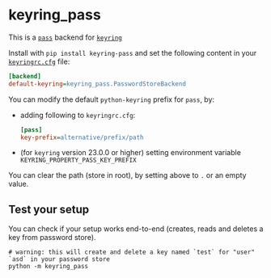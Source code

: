 # keyring_pass

This is a [`pass`](https://www.passwordstore.org/) backend for [`keyring`](https://pypi.org/project/keyring/)

Install with `pip install keyring-pass` and set the following content in your [`keyringrc.cfg`](https://pypi.org/project/keyring/#config-file-path) file:

```ini
[backend]
default-keyring=keyring_pass.PasswordStoreBackend
```

You can modify the default `python-keyring` prefix for `pass`, by:
- adding following to `keyringrc.cfg`:
  
    ```ini
    [pass]
    key-prefix=alternative/prefix/path
    ```

- (for `keyring` version 23.0.0 or higher) setting environment variable `KEYRING_PROPERTY_PASS_KEY_PREFIX`

You can clear the path (store in root), by setting above to `.` or an empty value.


## Test your setup

You can check if your setup works end-to-end (creates, reads and deletes a key from password store).

```shell
# warning: this will create and delete a key named `test` for "user" `asd` in your password store
python -m keyring_pass
```
